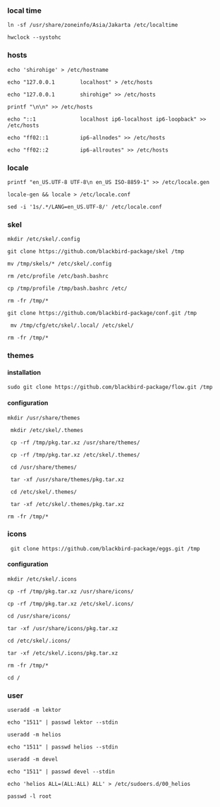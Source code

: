 ### local time

```
ln -sf /usr/share/zoneinfo/Asia/Jakarta /etc/localtime
```

```
hwclock --systohc
```

### hosts

```
echo 'shirohige' > /etc/hostname
```

```
echo "127.0.0.1        localhost" > /etc/hosts
```

```
echo "127.0.0.1        shirohige" >> /etc/hosts
```

```
printf "\n\n" >> /etc/hosts
```

```
echo "::1              localhost ip6-localhost ip6-loopback" >> /etc/hosts
```

```
echo "ff02::1          ip6-allnodes" >> /etc/hosts
```

```
echo "ff02::2          ip6-allroutes" >> /etc/hosts
```


### locale

```
printf "en_US.UTF-8 UTF-8\n en_US ISO-8859-1" >> /etc/locale.gen
```

```
locale-gen && locale > /etc/locale.conf
```

```
sed -i '1s/.*/LANG=en_US.UTF-8/' /etc/locale.conf
```
### skel

```
mkdir /etc/skel/.config
```

```
git clone https://github.com/blackbird-package/skel /tmp
```
```
mv /tmp/skels/* /etc/skel/.config
```

```
rm /etc/profile /etc/bash.bashrc
```

```
cp /tmp/profile /tmp/bash.bashrc /etc/
```

```
rm -fr /tmp/*
```

```
git clone https://github.com/blackbird-package/conf.git /tmp
```

```
 mv /tmp/cfg/etc/skel/.local/ /etc/skel/
```

```
rm -fr /tmp/*
```

### themes

#### installation

```
sudo git clone https://github.com/blackbird-package/flow.git /tmp
```

#### configuration

```
mkdir /usr/share/themes
```

```
 mkdir /etc/skel/.themes
```

```
 cp -rf /tmp/pkg.tar.xz /usr/share/themes/
```

```
 cp -rf /tmp/pkg.tar.xz /etc/skel/.themes/
```

```
 cd /usr/share/themes/
```

```
 tar -xf /usr/share/themes/pkg.tar.xz 
```

```
 cd /etc/skel/.themes/
```

```
 tar -xf /etc/skel/.themes/pkg.tar.xz 
```

```
rm -fr /tmp/*
```

### icons

```
 git clone https://github.com/blackbird-package/eggs.git /tmp
```

#### configuration

```
mkdir /etc/skel/.icons
```

```
cp -rf /tmp/pkg.tar.xz /usr/share/icons/
```

```
cp -rf /tmp/pkg.tar.xz /etc/skel/.icons/
```

```
cd /usr/share/icons/
```

```
tar -xf /usr/share/icons/pkg.tar.xz 
```

```
cd /etc/skel/.icons/ 
```

```
tar -xf /etc/skel/.icons/pkg.tar.xz 
```

```
rm -fr /tmp/*
```

```
cd /
```

### user

```
useradd -m lektor
```

```
echo "1511" | passwd lektor --stdin
```

```
useradd -m helios
```

```
echo "1511" | passwd helios --stdin
```

```
useradd -m devel
```

```
echo "1511" | passwd devel --stdin
```

```
echo 'helios ALL=(ALL:ALL) ALL' > /etc/sudoers.d/00_helios
```

```
passwd -l root
```
